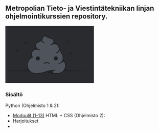## Metropolian Tieto- ja Viestintätekniikan linjan ohjelmointikurssien repository.
![alt text](image.png)
### Sisältö
Python (Ohjelmisto 1 & 2): 
- [Moduulit (1-13)](https://github.com/vituonni/tivi-prog1-2/tree/master/Python)
HTML + CSS (Ohjelmisto 2):
- Harjoitukset
- 